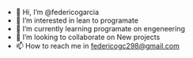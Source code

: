 - 👋 Hi, I’m @federicogarcia
- 👀 I’m interested in lean to programate
- 🌱 I’m currently learning programate on engeneering
- 💞️ I’m looking to collaborate on New projects
- 📫 How to reach me in federicogc298@gmail.com

<!---
Federico  is a ✨ special ✨ repository because its `README.md` (this file) appears on your GitHub profile.
You can click the Preview link to take a look at your changes.
--->
